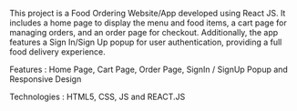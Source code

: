This project is a Food Ordering Website/App developed using React JS. It includes a home page to display the menu and food items, a cart page for managing orders, and an order page for checkout. Additionally, the app features a Sign In/Sign Up popup for user authentication, providing a full food delivery experience.

Features : Home Page, Cart Page, Order Page, SignIn / SignUp Popup and Responsive Design

Technologies : HTML5, CSS, JS and REACT.JS
